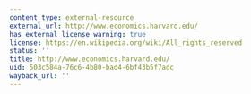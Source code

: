 ```yaml
---
content_type: external-resource
external_url: http://www.economics.harvard.edu/
has_external_license_warning: true
license: https://en.wikipedia.org/wiki/All_rights_reserved
status: ''
title: http://www.economics.harvard.edu/
uid: 503c584a-76c6-4b80-bad4-6bf43b5f7adc
wayback_url: ''
---
```

